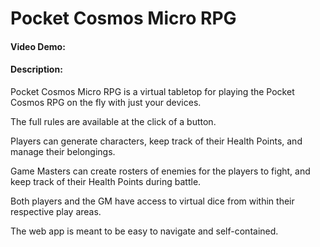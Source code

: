 # Pocket Cosmos Micro RPG
#### Video Demo:  <URL HERE>
#### Description:
Pocket Cosmos Micro RPG is a virtual tabletop for playing the Pocket Cosmos RPG on the fly with just your devices.

The full rules are available at the click of a button.

Players can generate characters, keep track of their Health Points, and manage their belongings.

Game Masters can create rosters of enemies for the players to fight, and keep track of their Health Points during battle.

Both players and the GM have access to virtual dice from within their respective play areas.

The web app is meant to be easy to navigate and self-contained.